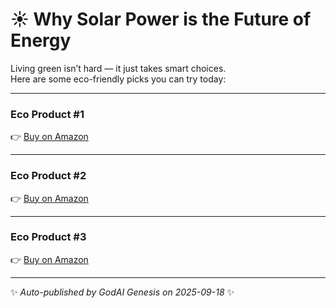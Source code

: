# ☀️ Why Solar Power is the Future of Energy

Living green isn’t hard — it just takes smart choices.  
Here are some eco-friendly picks you can try today:  

---

### Eco Product #1  
👉 [Buy on Amazon](https://www.amazon.in/dp/B08GC6PL3D?tag=gogreenstore-21)

---

### Eco Product #2  
👉 [Buy on Amazon](https://www.amazon.in/dp/B07QZ7F5VX?tag=gogreenstore-21)

---

### Eco Product #3  
👉 [Buy on Amazon](https://www.amazon.in/dp/B08CY3Y7QW?tag=gogreenstore-21)

---

✨ *Auto-published by GodAI Genesis on 2025-09-18* ✨
